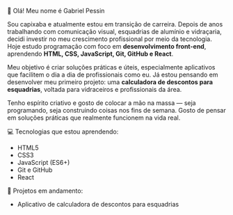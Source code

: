 👋 Olá! Meu nome é Gabriel Pessin

Sou capixaba e atualmente estou em transição de carreira. Depois de anos trabalhando com comunicação visual, esquadrias de alumínio e vidraçaria, decidi investir no meu crescimento profissional por meio da tecnologia. Hoje estudo programação com foco em **desenvolvimento front-end**, aprendendo **HTML, CSS, JavaScript, Git, GitHub e React**.

Meu objetivo é criar soluções práticas e úteis, especialmente aplicativos que facilitem o dia a dia de profissionais como eu. Já estou pensando em desenvolver meu primeiro projeto: uma **calculadora de descontos para esquadrias**, voltada para vidraceiros e profissionais da área.

Tenho espírito criativo e gosto de colocar a mão na massa — seja programando, seja construindo coisas nos fins de semana. Gosto de pensar em soluções práticas que realmente funcionem na vida real.

💻 Tecnologias que estou aprendendo:
* HTML5
* CSS3
* JavaScript (ES6+)
* Git e GitHub
* React

🚀 Projetos em andamento:
* Aplicativo de calculadora de descontos para esquadrias




